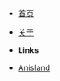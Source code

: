 - [首页]()

- [关于](about.md) 



- **Links**

- [<i class="fa-brands fa-github"></i> Anisland](https://github.com/6bir/Anisland)